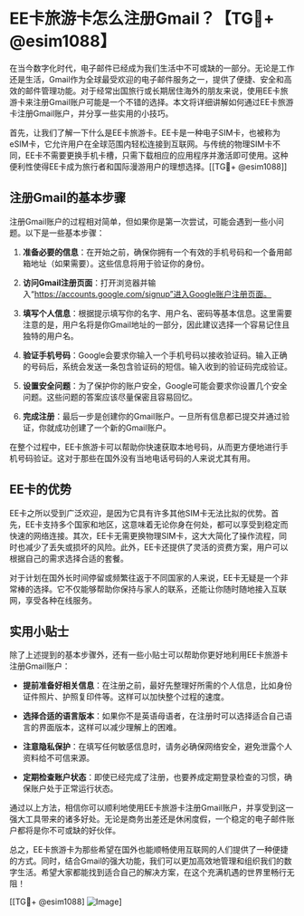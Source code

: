 # EE卡旅游卡怎么注册Gmail？【TG💪+ @esim1088】

在当今数字化时代，电子邮件已经成为我们生活中不可或缺的一部分。无论是工作还是生活，Gmail作为全球最受欢迎的电子邮件服务之一，提供了便捷、安全和高效的邮件管理功能。对于经常出国旅行或长期居住海外的朋友来说，使用EE卡旅游卡来注册Gmail账户可能是一个不错的选择。本文将详细讲解如何通过EE卡旅游卡注册Gmail账户，并分享一些实用的小技巧。

首先，让我们了解一下什么是EE卡旅游卡。EE卡是一种电子SIM卡，也被称为eSIM卡，它允许用户在全球范围内轻松连接到互联网。与传统的物理SIM卡不同，EE卡不需要更换手机卡槽，只需下载相应的应用程序并激活即可使用。这种便利性使得EE卡成为旅行者和国际漫游用户的理想选择。[[TG💪+ @esim1088]]

## 注册Gmail的基本步骤

注册Gmail账户的过程相对简单，但如果你是第一次尝试，可能会遇到一些小问题。以下是一些基本步骤：

1. **准备必要的信息**：在开始之前，确保你拥有一个有效的手机号码和一个备用邮箱地址（如果需要）。这些信息将用于验证你的身份。
   
2. **访问Gmail注册页面**：打开浏览器并输入“https://accounts.google.com/signup”进入Google账户注册页面。

3. **填写个人信息**：根据提示填写你的名字、用户名、密码等基本信息。这里需要注意的是，用户名将是你Gmail地址的一部分，因此建议选择一个容易记住且独特的用户名。

4. **验证手机号码**：Google会要求你输入一个手机号码以接收验证码。输入正确的号码后，系统会发送一条包含验证码的短信。输入收到的验证码完成验证。

5. **设置安全问题**：为了保护你的账户安全，Google可能会要求你设置几个安全问题。这些问题的答案应该尽量保密且容易回忆。

6. **完成注册**：最后一步是创建你的Gmail账户。一旦所有信息都已提交并通过验证，你就成功创建了一个新的Gmail账户。

在整个过程中，EE卡旅游卡可以帮助你快速获取本地号码，从而更方便地进行手机号码验证。这对于那些在国外没有当地电话号码的人来说尤其有用。

## EE卡的优势

EE卡之所以受到广泛欢迎，是因为它具有许多其他SIM卡无法比拟的优势。首先，EE卡支持多个国家和地区，这意味着无论你身在何处，都可以享受到稳定而快速的网络连接。其次，EE卡无需更换物理SIM卡，这大大简化了操作流程，同时也减少了丢失或损坏的风险。此外，EE卡还提供了灵活的资费方案，用户可以根据自己的需求选择合适的套餐。

对于计划在国外长时间停留或频繁往返于不同国家的人来说，EE卡无疑是一个非常棒的选择。它不仅能够帮助你保持与家人的联系，还能让你随时随地接入互联网，享受各种在线服务。

## 实用小贴士

除了上述提到的基本步骤外，还有一些小贴士可以帮助你更好地利用EE卡旅游卡注册Gmail账户：

- **提前准备好相关信息**：在注册之前，最好先整理好所需的个人信息，比如身份证件照片、护照复印件等。这样可以加快整个过程的速度。
  
- **选择合适的语言版本**：如果你不是英语母语者，在注册时可以选择适合自己语言的界面版本，这样可以减少理解上的困难。

- **注意隐私保护**：在填写任何敏感信息时，请务必确保网络安全，避免泄露个人资料给不可信来源。

- **定期检查账户状态**：即使已经完成了注册，也要养成定期登录检查的习惯，确保账户处于正常运行状态。

通过以上方法，相信你可以顺利地使用EE卡旅游卡注册Gmail账户，并享受到这一强大工具带来的诸多好处。无论是商务出差还是休闲度假，一个稳定的电子邮件账户都将是你不可或缺的好伙伴。

总之，EE卡旅游卡为那些希望在国外也能顺畅使用互联网的人们提供了一种便捷的方式。同时，结合Gmail的强大功能，我们可以更加高效地管理和组织我们的数字生活。希望大家都能找到适合自己的解决方案，在这个充满机遇的世界里畅行无阻！

[[TG💪+ @esim1088] ![Image](https://i.postimg.cc/4NQfJmqS/Snipaste-2025-05-13-00-14-12.png)]